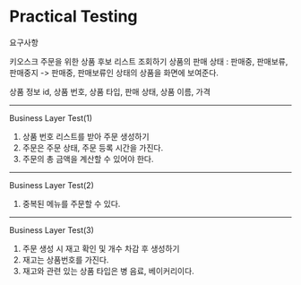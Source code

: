# Practical Testing

요구사항

키오스크 주문을 위한 상품 후보 리스트 조회하기
상품의 판매 상태 : 판매중, 판매보류, 판매중지
-> 판매중, 판매보류인 상태의 상품을 화면에 보여준다.

상품 정보
id, 상품 번호, 상품 타입, 판매 상태, 상품 이름, 가격

------------------------------------------
Business Layer Test(1)
1. 상품 번호 리스트를 받아 주문 생성하기
2. 주문은 주문 상태, 주문 등록 시간을 가진다.
3. 주문의 총 금액을 계산할 수 있어야 한다.

------------------------------------------

Business Layer Test(2)
1. 중복된 메뉴를 주문할 수 있다.

------------------------------------------

Business Layer Test(3)
1. 주문 생성 시 재고 확인 및 개수 차감 후 생성하기
2. 재고는 상품번호를 가진다.
3. 재고와 관련 있는 상품 타입은 병 음료, 베이커리이다.